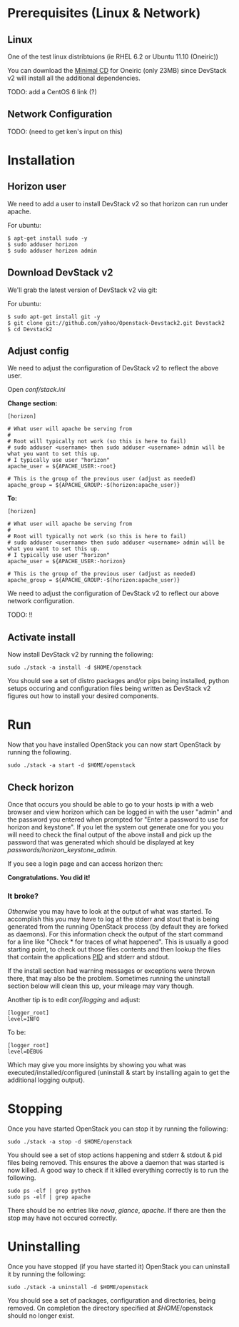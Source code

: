 # Prerequisites (Linux & Network)

## Linux

One of the test linux distribtuions (ie RHEL 6.2 or Ubuntu 11.10 (Oneiric))

You can download the [Minimal CD](https://help.ubuntu.com/community/Installation/MinimalCD) 
for Oneiric (only 23MB) since DevStack v2 will install all the additional dependencies.

TODO: add a CentOS 6 link (?)

## Network Configuration

TODO: (need to get ken's input on this)

# Installation

## Horizon user

We need to add a user to install DevStack v2 so that horizon can run under apache.

For ubuntu:

    $ apt-get install sudo -y
    $ sudo adduser horizon
    $ sudo adduser horizon admin
    
## Download DevStack v2

We'll grab the latest version of DevStack v2 via git:

For ubuntu:

    $ sudo apt-get install git -y
    $ git clone git://github.com/yahoo/Openstack-Devstack2.git Devstack2
    $ cd Devstack2
    
## Adjust config

We need to adjust the configuration of DevStack v2 to reflect the above user.

Open *conf/stack.ini*

**Change section:**

    [horizon]
    
    # What user will apache be serving from
    #
    # Root will typically not work (so this is here to fail)
    # sudo adduser <username> then sudo adduser <username> admin will be what you want to set this up.
    # I typically use user "horizon"
    apache_user = ${APACHE_USER:-root}
    
    # This is the group of the previous user (adjust as needed)
    apache_group = ${APACHE_GROUP:-$(horizon:apache_user)}

**To:**

    [horizon]
    
    # What user will apache be serving from
    #
    # Root will typically not work (so this is here to fail)
    # sudo adduser <username> then sudo adduser <username> admin will be what you want to set this up.
    # I typically use user "horizon"
    apache_user = ${APACHE_USER:-horizon}
    
    # This is the group of the previous user (adjust as needed)
    apache_group = ${APACHE_GROUP:-$(horizon:apache_user)}

We need to adjust the configuration of DevStack v2 to reflect our above network configuration.

TODO: !!

## Activate install 

Now install DevStack v2 by running the following:

    sudo ./stack -a install -d $HOME/openstack

You should see a set of distro packages and/or pips being installed, python setups occuring and configuration
files being written as DevStack v2 figures out how to install your desired components.

# Run

Now that you have installed OpenStack you can now start OpenStack by running the following.

    sudo ./stack -a start -d $HOME/openstack

## Check horizon

Once that occurs you should be able to go to your hosts ip with a web browser and view horizon which can be logged in with
the user "admin" and the password you entered when prompted for "Enter a password to use for horizon and keystone".
If you let the system out generate one for you you will need to check the final output of the above install
and pick up the password that was generated which should be displayed at key *passwords/horizon_keystone_admin*.

If you see a login page and can access horizon then:

**Congratulations. You did it!**

### It broke?

*Otherwise* you may have to look at the output of what was started. To accomplish this you may have to log at the
stderr and stout that is being generated from the running OpenStack process (by default they are forked as daemons).
For this information check the output of the start command for a line like "Check * for traces of what happened".
This is usually a good starting point, to check out those files contents and then lookup the files that contain
the applications [PID](http://en.wikipedia.org/wiki/Process_identifier) and stderr and stdout. 

If the install section had warning messages or exceptions were thrown there, that may also be the problem. 
Sometimes running the uninstall section below will clean this up, your mileage may vary though. 

Another tip is to edit *conf/logging* and adjust:
    
    [logger_root]
    level=INFO
    
To be:
    
    [logger_root]
    level=DEBUG
    
Which may give you more insights by showing you what was executed/installed/configured (uninstall & start by installing again to get the additional logging output).

# Stopping

Once you have started OpenStack you can stop it by running the following:

    sudo ./stack -a stop -d $HOME/openstack

You should see a set of stop actions happening and stderr & stdout & pid files being removed. This ensures
the above a daemon that was started is now killed. A good way to check if it killed everything correctly is to
run the following.

    sudo ps -elf | grep python
    sudo ps -elf | grep apache

There should be no entries like *nova*, *glance*, *apache*. If there are then the stop may have not occured correctly.

# Uninstalling

Once you have stopped (if you have started it) OpenStack you can uninstall it by running the following:

    sudo ./stack -a uninstall -d $HOME/openstack

You should see a set of packages, configuration and directories, being removed. On completion
the directory specified at *$HOME*/openstack should no longer exist. 

